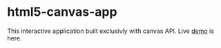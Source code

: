 # html5-canvas-app

This interactive application built exclusivly with canvas API.
Live [demo](http://vitaly.apphb.com/liveapps/html5-canvas-app) is here. 
